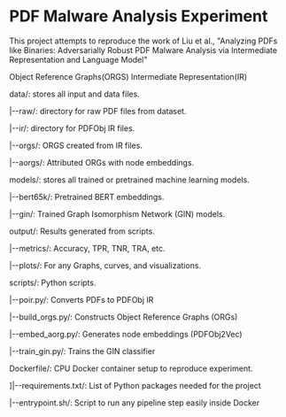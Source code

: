 # PDF Malware Analysis Experiment
This project attempts to reproduce the work of Liu et al., "Analyzing PDFs like Binaries: Adversarially Robust PDF Malware Analysis via Intermediate Representation and Language Model"


Object Reference Graphs(ORGS)
Intermediate Representation(IR)

data/: stores all input and data files.  

|--raw/: directory for raw PDF files from dataset.  

|--ir/: directory for PDFObj IR files.

|--orgs/: ORGS created from IR files.

|--aorgs/: Attributed ORGs with node embeddings.


models/: stores all trained or pretrained machine learning models.   
   
|--bert65k/: Pretrained BERT embeddings.

|--gin/: Trained Graph Isomorphism Network (GIN) models.

output/: Results generated from scripts.

|--metrics/: Accuracy, TPR, TNR, TRA, etc.

|--plots/: For any Graphs, curves, and visualizations.

scripts/: Python scripts.

|--poir.py/: Converts PDFs to PDFObj IR

|--build_orgs.py/: Constructs Object Reference Graphs (ORGs)

|--embed_aorg.py/: Generates node embeddings (PDFObj2Vec)

|--train_gin.py/: Trains the GIN classifier

Dockerfile/: CPU Docker container setup to reproduce experiment.

]|--requirements.txt/: List of Python packages needed for the project

|--entrypoint.sh/:  Script to run any pipeline step easily inside Docker
